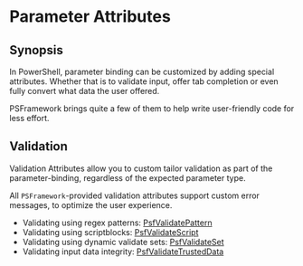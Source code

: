 ﻿---
sidebar_position: 1
---

# Parameter Attributes

## Synopsis

In PowerShell, parameter binding can be customized by adding special attributes.
Whether that is to validate input, offer tab completion or even fully convert what data the user offered.

PSFramework brings quite a few of them to help write user-friendly code for less effort.

## Validation

Validation Attributes allow you to custom tailor validation as part of the parameter-binding, regardless of the expected parameter type.

All `PSFramework`-provided validation attributes support custom error messages, to optimize the user experience.

+ Validating using regex patterns: [PsfValidatePattern](Validation/psfvalidatepattern.md)
+ Validating using scriptblocks: [PsfValidateScript](Validation/psfvalidatescript.md)
+ Validating using dynamic validate sets: [PsfValidateSet](Validation/psfvalidateset.md)
+ Validating input data integrity: [PsfValidateTrustedData](Validation/psfvalidatetrusteddata.md)
